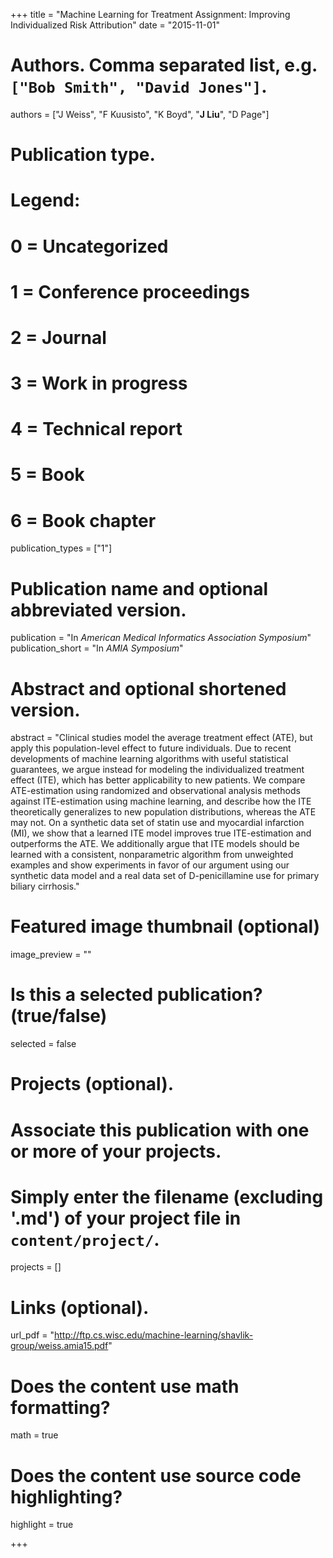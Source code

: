 +++
title = "Machine Learning for Treatment Assignment: Improving Individualized Risk Attribution"
date = "2015-11-01"

# Authors. Comma separated list, e.g. `["Bob Smith", "David Jones"]`.
authors = ["J Weiss", "F Kuusisto", "K Boyd", "__J Liu__", "D Page"]

# Publication type.
# Legend:
# 0 = Uncategorized
# 1 = Conference proceedings
# 2 = Journal
# 3 = Work in progress
# 4 = Technical report
# 5 = Book
# 6 = Book chapter
publication_types = ["1"]

# Publication name and optional abbreviated version.
publication = "In *American Medical Informatics Association Symposium*"
publication_short = "In *AMIA Symposium*"

# Abstract and optional shortened version.
abstract = "Clinical studies model the average treatment effect (ATE), but apply this population-level effect to future individuals. Due to recent developments of machine learning algorithms with useful statistical guarantees, we argue instead for modeling the individualized treatment effect (ITE), which has better applicability to new patients. We compare ATE-estimation using randomized and observational analysis methods against ITE-estimation using machine learning, and describe how the ITE theoretically generalizes to new population distributions, whereas the ATE may not. On a synthetic data set of statin use and myocardial infarction (MI), we show that a learned ITE model improves true ITE-estimation and outperforms the ATE. We additionally argue that ITE models should be learned with a consistent, nonparametric algorithm from unweighted examples and show experiments in favor of our argument using our synthetic data model and a real data set of D-penicillamine use for primary biliary cirrhosis."

# Featured image thumbnail (optional)
image_preview = ""

# Is this a selected publication? (true/false)
selected = false

# Projects (optional).
#   Associate this publication with one or more of your projects.
#   Simply enter the filename (excluding '.md') of your project file in `content/project/`.
projects = []

# Links (optional).
url_pdf = "http://ftp.cs.wisc.edu/machine-learning/shavlik-group/weiss.amia15.pdf"

# Does the content use math formatting?
math = true

# Does the content use source code highlighting?
highlight = true

+++

